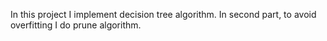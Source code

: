 In this project I implement decision tree algorithm.
In second part, to avoid overfitting I do prune algorithm.
